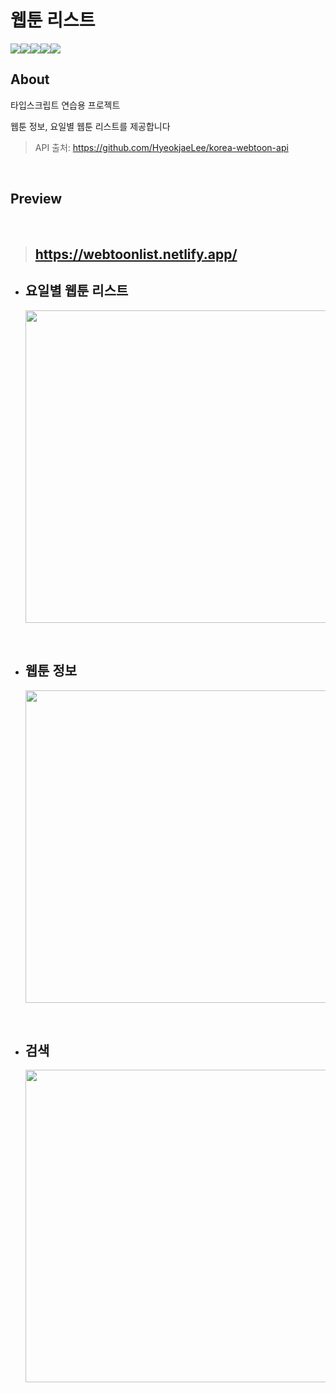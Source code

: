 # 웹툰 리스트

<img src="https://img.shields.io/badge/react-61DAFB?style=flat&logo=react&logoColor=black"><img src="https://img.shields.io/badge/typescript-3178C6?style=flat&logo=typescript&logoColor=white"><img src="https://img.shields.io/badge/react qeury-FF4154?style=flat&logo=reactquery&logoColor=black"><img src="https://img.shields.io/badge/tailwind css-06B6D4?style=flat&logo=tailwindcss&logoColor=white"><img src="https://img.shields.io/badge/netlify-00C7B7?style=flat&logo=netlify&logoColor=black">

## **About**

타입스크립트 연습용 프로젝트

웹툰 정보, 요일별 웹툰 리스트를 제공합니다

> API 출처: https://github.com/HyeokjaeLee/korea-webtoon-api

<br>

## **Preview**

<br>

> ## https://webtoonlist.netlify.app/

- ## 요일별 웹툰 리스트

   <img src="https://cdn.discordapp.com/attachments/988588908575080518/988592240177860658/unknown.png" width="500px">
<br >

- ## 웹툰 정보

  <img src="https://cdn.discordapp.com/attachments/988588908575080518/988591463396966430/unknown.png" width="500px">

<br>

- ## 검색
  <img src="https://cdn.discordapp.com/attachments/988588908575080518/988592017925877780/unknown.png" width="500px">
